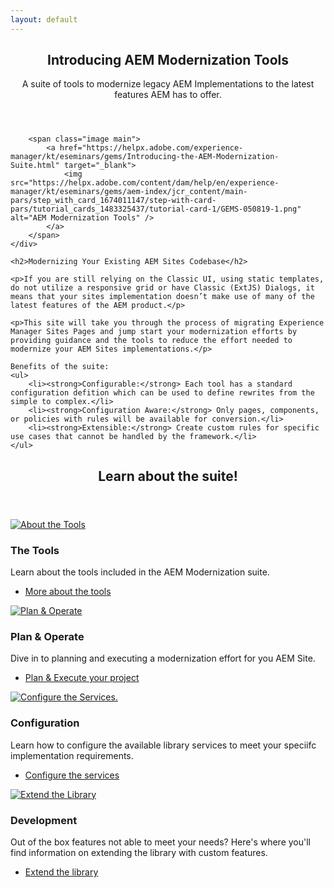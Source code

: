 ```yaml
---
layout: default
---
```


<section>
    <div class="content">
        <header class="main">
            <h1>Introducing AEM Modernization Tools</h1>
            <p>A suite of tools to modernize legacy AEM Implementations to the latest features AEM has to offer.</p>
        </header>
        
        <span class="image main">
            <a href="https://helpx.adobe.com/experience-manager/kt/eseminars/gems/Introducing-the-AEM-Modernization-Suite.html" target="_blank">
                <img src="https://helpx.adobe.com/content/dam/help/en/experience-manager/kt/eseminars/gems/aem-index/jcr_content/main-pars/step_with_card_1674011147/step-with-card-pars/tutorial_cards_1483325437/tutorial-card-1/GEMS-050819-1.png" alt="AEM Modernization Tools" />
            </a>
        </span>
    </div>

    <h2>Modernizing Your Existing AEM Sites Codebase</h2>
    
    <p>If you are still relying on the Classic UI, using static templates, do not utilize a responsive grid or have Classic (ExtJS) Dialogs, it means that your sites implementation doesn’t make use of many of the latest features of the AEM product.</p> 
    
    <p>This site will take you through the process of migrating Experience Manager Sites Pages and jump start your modernization efforts by providing guidance and the tools to reduce the effort needed to modernize your AEM Sites implementations.</p>

    Benefits of the suite:
    <ul>
        <li><strong>Configurable:</strong> Each tool has a standard configuration defition which can be used to define rewrites from the simple to complex.</li>
        <li><strong>Configuration Aware:</strong> Only pages, components, or policies with rules will be available for conversion.</li>
        <li><strong>Extensible:</strong> Create custom rules for specific use cases that cannot be handled by the framework.</li>
    </ul>
</section>

<!-- Section -->
<section>
    <header class="major">
        <h2>Learn about the suite!</h2>
    </header>
    <div class="posts">
        <article>
            <a href="{{ site.baseurl }}/pages/tools.html" class="image">
                <img src="{{ site.baseurl }}/images/tools.png" alt="About the Tools" />
            </a>
            <h3>The Tools</h3>
            <p>Learn about the tools included in the AEM Modernization suite.</p>
            <ul class="actions">
                <li><a href="{{ site.baseurl }}/pages/tools.html" class="button">More about the tools</a></li>
            </ul>
        </article>
        <article>
            <a href="{{ site.baseurl }}/pages/plan-operate.html" class="image">
                <img src="{{ site.baseurl }}/images/plan-operate.png" alt="Plan & Operate" />
            </a>
            <h3>Plan & Operate</h3>
            <p>Dive in to planning and executing a modernization effort for you AEM Site.</p>
            <ul class="actions">
                <li><a href="{{ site.baseurl }}/pages/plan-operate.html" class="button">Plan & Execute your project</a></li>
            </ul>
        </article>
        <article>
            <a href="{{ site.baseurl }}/pages/configuration.html" class="image">
                <img src="{{ site.baseurl }}/images/configuration.png" alt="Configure the Services." />
            </a>
            <h3>Configuration</h3>
            <p>Learn how to configure the available library services to meet your speciifc implementation requirements.</p>
            <ul class="actions">
                <li><a href="{{ site.baseurl }}/pages/configuration.html" class="button">Configure the services</a></li>
            </ul>
        </article>
        <article>
            <a href="{{ site.baseurl }}/pages/development.html" class="image">
                <img src="{{ site.baseurl }}/images/development.png" alt="Extend the Library" />
            </a>
            <h3>Development</h3>
            <p>Out of the box features not able to meet your needs? Here's where you'll find information on extending the library with custom features.</p>
            <ul class="actions">
                <li><a href="{{ site.baseurl }}/pages/development.html" class="button">Extend the library</a></li>
            </ul>
        </article>
    </div>
</section>

        
    